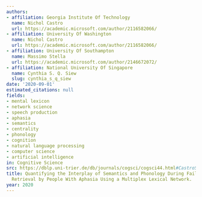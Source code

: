 ```yaml
---
authors:
- affiliation: Georgia Institute Of Technology
  name: Nichol Castro
  url: https://academic.microsoft.com/author/2116582066/
- affiliation: University Of Washington
  name: Nichol Castro
  url: https://academic.microsoft.com/author/2116582066/
- affiliation: University Of Southampton
  name: Massimo Stella
  url: https://academic.microsoft.com/author/2146672072/
- affiliation: National University Of Singapore
  name: Cynthia S. Q. Siew
  slug: cynthia_s_q_siew
date: '2020-09-01'
estimated_citations: null
fields:
- mental lexicon
- network science
- speech production
- aphasia
- semantics
- centrality
- phonology
- cognition
- natural language processing
- computer science
- artificial intelligence
in: Cognitive Science
src: https://dblp.uni-trier.de/db/journals/cogsci/cogsci44.html#CastroSS20
title: Quantifying the Interplay of Semantics and Phonology During Failures of Word
  Retrieval by People With Aphasia Using a Multiplex Lexical Network.
year: 2020
---
```

